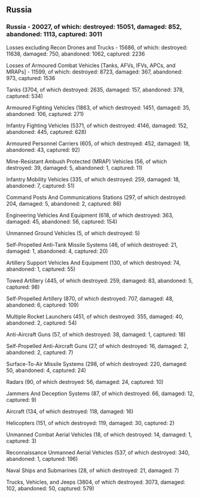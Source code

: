 
 
 ## Russia
 
 ### Russia - 20027, of which: destroyed: 15051, damaged: 852, abandoned: 1113, captured: 3011

 Losses excluding Recon Drones and Trucks - 15686, of which: destroyed: 11638, damaged: 750, abandoned: 1062, captured: 2236

 Losses of Armoured Combat Vehicles [Tanks, AFVs, IFVs, APCs, and MRAPs] - 11599, of which: destroyed: 8723, damaged: 367, abandoned: 973, captured: 1536

 

 

 Tanks (3704, of which destroyed: 2635, damaged: 157, abandoned: 378, captured: 534)

 Armoured Fighting Vehicles (1863, of which destroyed: 1451, damaged: 35, abandoned: 106, captured: 271)

 Infantry Fighting Vehicles (5371, of which destroyed: 4146, damaged: 152, abandoned: 445, captured: 628)

 Armoured Personnel Carriers (605, of which destroyed: 452, damaged: 18, abandoned: 43, captured: 92)

 Mine-Resistant Ambush Protected (MRAP) Vehicles (56, of which destroyed: 39, damaged: 5, abandoned: 1, captured: 11)

 Infantry Mobility Vehicles (335, of which destroyed: 259, damaged: 18, abandoned: 7, captured: 51)

 Command Posts And Communications Stations (297, of which destroyed: 204, damaged: 5, abandoned: 2, captured: 86)

 Engineering Vehicles And Equipment (618, of which destroyed: 363, damaged: 45, abandoned: 56, captured: 154)

 Unmanned Ground Vehicles (5, of which destroyed: 5)

 Self-Propelled Anti-Tank Missile Systems (46, of which destroyed: 21, damaged: 1, abandoned: 4, captured: 20)

 Artillery Support Vehicles And Equipment (130, of which destroyed: 74, abandoned: 1, captured: 55)

 Towed Artillery (445, of which destroyed: 259, damaged: 83, abandoned: 5, captured: 98)

 Self-Propelled Artillery (870, of which destroyed: 707, damaged: 48, abandoned: 6, captured: 109)

 Multiple Rocket Launchers (451, of which destroyed: 355, damaged: 40, abandoned: 2, captured: 54)

 Anti-Aircraft Guns (57, of which destroyed: 38, damaged: 1, captured: 18)

 Self-Propelled Anti-Aircraft Guns (27, of which destroyed: 16, damaged: 2, abandoned: 2, captured: 7)

 Surface-To-Air Missile Systems (298, of which destroyed: 220, damaged: 50, abandoned: 4, captured: 24)

 Radars (90, of which destroyed: 56, damaged: 24, captured: 10)

 Jammers And Deception Systems (87, of which destroyed: 66, damaged: 12, captured: 9)

 Aircraft (134, of which destroyed: 118, damaged: 16)

 Helicopters (151, of which destroyed: 119, damaged: 30, captured: 2)

 Unmanned Combat Aerial Vehicles (18, of which destroyed: 14, damaged: 1, captured: 3)

 Reconnaissance Unmanned Aerial Vehicles (537, of which destroyed: 340, abandoned: 1, captured: 196)

 Naval Ships and Submarines (28, of which destroyed: 21, damaged: 7)

 Trucks, Vehicles, and Jeeps (3804, of which destroyed: 3073, damaged: 102, abandoned: 50, captured: 579)

